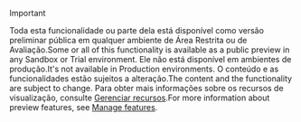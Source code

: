 > [!IMPORTANT]
> <span data-ttu-id="2b58e-101">Toda esta funcionalidade ou parte dela está disponível como versão preliminar pública em qualquer ambiente de Área Restrita ou de Avaliação.</span><span class="sxs-lookup"><span data-stu-id="2b58e-101">Some or all of this functionality is available as a public preview in any Sandbox or Trial environment.</span></span> <span data-ttu-id="2b58e-102">Ele não está disponível em ambientes de produção.</span><span class="sxs-lookup"><span data-stu-id="2b58e-102">It's not available in Production environments.</span></span> <span data-ttu-id="2b58e-103">O conteúdo e as funcionalidades estão sujeitos a alteração.</span><span class="sxs-lookup"><span data-stu-id="2b58e-103">The content and the functionality are subject to change.</span></span> <span data-ttu-id="2b58e-104">Para obter mais informações sobre os recursos de visualização, consulte [Gerenciar recursos](../hr-admin-manage-features.md).</span><span class="sxs-lookup"><span data-stu-id="2b58e-104">For more information about preview features, see [Manage features](../hr-admin-manage-features.md).</span></span>